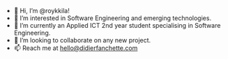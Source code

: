 - 👋 Hi, I’m @roykkila!
- 👀 I’m interested in Software Engineering and emerging technologies.
- 🌱 I’m currently an Applied ICT 2nd year student specialising in Software Engineering.
- 💞️ I’m looking to collaborate on any new project.
- 📫 Reach me at hello@didierfanchette.com

<!---
roykkila/roykkila is a ✨ special ✨ repository because its `README.md` (this file) appears on your GitHub profile.
You can click the Preview link to take a look at your changes.
--->
